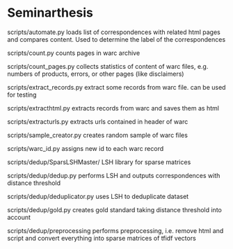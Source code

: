 # Seminarthesis

scripts/automate.py
loads list of correspondences with related html pages and compares content. Used to determine the label of the correspondences

scripts/count.py
counts pages in warc archive

scripts/count_pages.py
collects statistics of content of warc files, e.g. numbers of products, errors, or other pages (like disclaimers)

scripts/extract_records.py
extract some records from warc file. can be used for testing

scripts/extracthtml.py
extracts records from warc and saves them as html

scripts/extracturls.py
extracts urls contained in header of warc

scripts/sample_creator.py
creates random sample of warc files

scripts/warc_id.py
assigns new id to each warc record

scripts/dedup/SparsLSHMaster/
LSH library for sparse matrices

scripts/dedup/dedup.py
performs LSH and outputs correspondences with distance threshold

scripts/dedup/deduplicator.py
uses LSH to deduplicate dataset

scripts/dedup/gold.py
creates gold standard taking distance threshold into account

scripts/dedup/preprocessing
performs preprocessing, i.e. remove html and script and convert everything into sparse matrices of tfidf vectors
